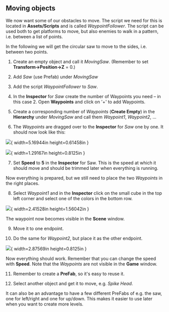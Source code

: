 ## Moving objects

We now want some of our obstacles to move.
The script we need for this is located in **Assets/Scripts** and is called
*WaypointFollower*. The script can be used both to get platforms to
move, but also enemies to walk in a pattern, i.e. between a
list of points.

In the following we will get the circular saw to move to the sides, i.e.
between two points.

1.  Create an empty object and call it *MovingSaw*. (Remember to set
    **Transform->Position->Z** = 0.)

2.  Add *Saw* (use Prefab) under *MovingSaw*

3.  Add the script *WaypointFollower* to *Saw*.

4.  In the **Inspector** for *Saw* create the number of Waypoints you
    need – in this case 2. Open **Waypoints** and click on
    '+' to add Waypoints.

5.  Create a corresponding number of *Waypoints* (**Create Empty**) in
    the **Hierarchy** under *MovingSaw* and call them *Waypoint1*,
    *Waypoint2*, …

6.  The *Waypoints* are dragged over to the **Inspector** for *Saw* one by one.
    It should now look like this:

![](media/image24.png){ width=5.16944in height=0.61458in }

![](media/image25.png){ width=1.29167in height=0.8125in }

7.  Set **Speed** to **5** in the **Inspector** for Saw. This is the
    speed at which it should move and should be trimmed later when
    everything is running.

Now everything is prepared, but we still need to place the two *Waypoints* in the
right places.

8.  Select *Waypoint1* and in the **Inspector** click on the small cube in
    the top left corner and select one of the colors in the bottom row.

![](media/image26.png){ width=2.41528in height=1.56042in }

The waypoint now becomes visible in the **Scene** window.

9.  Move it to one endpoint.

10. Do the same for *Waypoint2*, but place it as the other
    endpoint.

![](media/image27.png){ width=2.87569in height=0.8125in }

Now everything should work. Remember that you can change the speed with
**Speed**. Note that the *Waypoints* are not visible in the **Game**
window.

11. Remember to create a **PreFab**, so it's easy to reuse it.

12. Select another object and get it to move, e.g. *Spike
    Head*.

It can also be an advantage to have a few different PreFabs of e.g.
the saw, one for left/right and one for up/down. This makes it easier to
use later when you want to create more levels.
